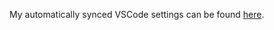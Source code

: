 
My automatically synced VSCode settings can be found [here](https://gist.github.com/tdmalone/6ec3fafda73b42a5b21a5b2ae5384ced).
